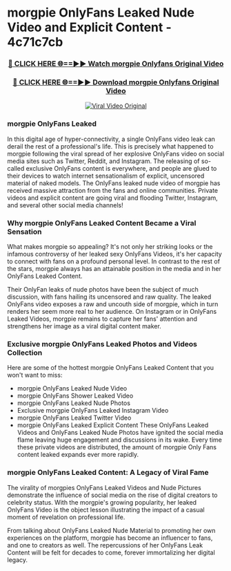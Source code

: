 # morgpie OnlyFans Leaked Nude Video and Explicit Content - 4c71c7cb

<div align="center">

### [🔴 CLICK HERE 🌐==►► Watch morgpie Onlyfans Original Video](https://aff.leakpic.com/?utm_medium=9dac6e3e92780789e695eb65dc45befdb20081c8&utm_campaign=Link_for_leakpic_com)

### [🔴 CLICK HERE 🌐==►► Download morgpie Onlyfans Original Video](https://aff.leakpic.com/?utm_medium=9dac6e3e92780789e695eb65dc45befdb20081c8&utm_campaign=Link_for_leakpic_com)

[![Viral Video Original](https://i.ibb.co.com/xMMVF88/686577567.gif)](https://aff.leakpic.com/?utm_medium=9dac6e3e92780789e695eb65dc45befdb20081c8&utm_campaign=Link_for_leakpic_com)

</div>

### morgpie OnlyFans Leaked
In this digital age of hyper-connectivity, a single OnlyFans video leak can derail the rest of a professional's life. This is precisely what happened to morgpie following the viral spread of her explosive OnlyFans video on social media sites such as Twitter, Reddit, and Instagram. The releasing of so-called exclusive OnlyFans content is everywhere, and people are glued to their devices to watch internet sensationalism of explicit, uncensored material of naked models. 
The OnlyFans leaked nude video of morgpie has received massive attraction from the fans and online communities. Private videos and explicit content are going viral and flooding Twitter, Instagram, and several other social media channels!

### Why morgpie OnlyFans Leaked Content Became a Viral Sensation
What makes morgpie so appealing? It's not only her striking looks or the infamous controversy of her leaked sexy OnlyFans Videos, it's her capacity to connect with fans on a profound personal level. In contrast to the rest of the stars, morgpie always has an attainable position in the media and in her OnlyFans Leaked Content.

Their OnlyFan leaks of nude photos have been the subject of much discussion, with fans hailing its uncensored and raw quality. The leaked OnlyFans video exposes a raw and uncouth side of morgpie, which in turn renders her seem more real to her audience. On Instagram or in OnlyFans Leaked Videos, morgpie remains to capture her fans' attention and strengthens her image as a viral digital content maker.

### Exclusive morgpie OnlyFans Leaked Photos and Videos Collection
Here are some of the hottest morgpie OnlyFans Leaked Content that you won't want to miss:
- morgpie OnlyFans Leaked Nude Video
- morgpie OnlyFans Shower Leaked Video
- morgpie OnlyFans Leaked Nude Photos
- Exclusive morgpie OnlyFans Leaked Instagram Video
- morgpie OnlyFans Leaked Twitter Video
- morgpie OnlyFans Leaked Explicit Content
These OnlyFans Leaked Videos and OnlyFans Leaked Nude Photos have ignited the social media flame leaving huge engagement and discussions in its wake. Every time these private videos are distributed, the amount of morgpie Only Fans content leaked expands ever more rapidly.

### morgpie OnlyFans Leaked Content: A Legacy of Viral Fame
The virality of morgpies OnlyFans Leaked Videos and Nude Pictures demonstrate the influence of social media on the rise of digital creators to celebrity status. With the morgpie's growing popularity, her leaked OnlyFans Video is the object lesson illustrating the impact of a casual moment of revelation on professional life.

From talking about OnlyFans Leaked Nude Material to promoting her own experiences on the platform, morgpie has become an influencer to fans, and one to creators as well. The repercussions of her OnlyFans Leak Content will be felt for decades to come, forever immortalizing her digital legacy.

